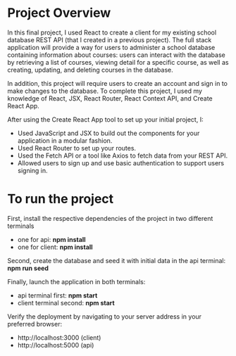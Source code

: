 # Project Overview

In this final project, I used React to create a client for my existing school database REST API (that I created in a previous project). The full stack application will provide a way for users to administer a school database containing information about courses: users can interact with the database by retrieving a list of courses, viewing detail for a specific course, as well as creating, updating, and deleting courses in the database.

In addition, this project will require users to create an account and sign in to make changes to the database. To complete this project, I used my knowledge of React, JSX, React Router, React Context API, and Create React App.

After using the Create React App tool to set up your initial project, I:
- Used JavaScript and JSX to build out the components for your application in a modular fashion.
- Used React Router to set up your routes.
- Used the Fetch API or a tool like Axios to fetch data from your REST API.
- Allowed users to sign up and use basic authentication to support users signing in.

# To run the project
First, install the respective dependencies of the project in two different terminals
- one for api: <b>npm install</b>
- one for client: <b>npm install</b>

Second, create the database and seed it with initial data in the api terminal: <b>npm run seed</b>

Finally, launch the application in both terminals: 
- api terminal first: <b>npm start</b>
- client terminal second: <b>npm start</b>

Verify the deployment by navigating to your server address in your preferred browser:
- http://localhost:3000 (client)
- http://localhost:5000 (api)

